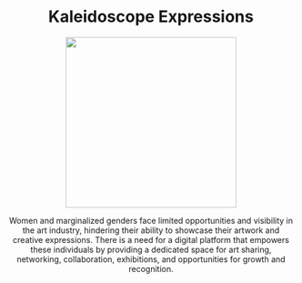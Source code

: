 <div align='center'>
<h1>Kaleidoscope Expressions</h1>
<img src = "https://github.com/vaishnavi-3969/Kaleidoscope-Expressions-Techtogether-Digital/assets/80088403/fe02c3f2-6c3d-4d20-a759-59d056a920b8" width="300px"/>
<p>Women and marginalized genders face limited opportunities and visibility in the art industry, hindering their ability to showcase their artwork and creative expressions. There is a need for a digital platform that empowers these individuals by providing a dedicated space for art sharing, networking, collaboration, exhibitions, and opportunities for growth and recognition.</p>
</div>

